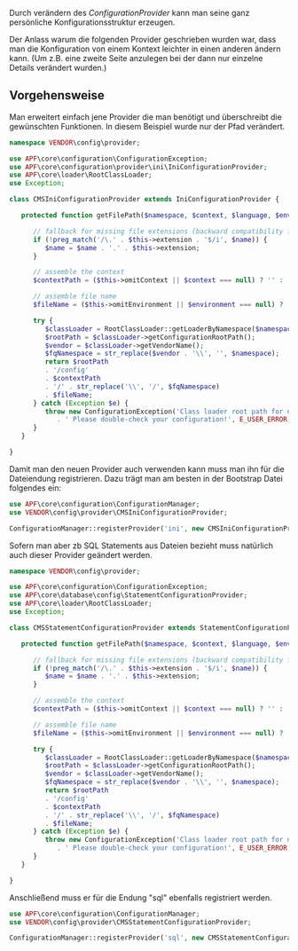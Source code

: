 Durch verändern des *ConfigurationProvider* kann man seine ganz
persönliche Konfigurationsstruktur erzeugen.

Der Anlass warum die folgenden Provider geschrieben wurden war, dass man
die Konfiguration von einem Kontext leichter in einen anderen ändern
kann. (Um z.B. eine zweite Seite anzulegen bei der dann nur einzelne
Details verändert wurden.)

## Vorgehensweise

Man erweitert einfach jene Provider die man benötigt und überschreibt
die gewünschten Funktionen. In diesem Beispiel wurde nur der Pfad
verändert.

``` php
namespace VENDOR\config\provider;

use APF\core\configuration\ConfigurationException;
use APF\core\configuration\provider\ini\IniConfigurationProvider;
use APF\core\loader\RootClassLoader;
use Exception;

class CMSIniConfigurationProvider extends IniConfigurationProvider {

   protected function getFilePath($namespace, $context, $language, $environment, $name) {

      // fallback for missing file extensions (backward compatibility for pre-1.13 config files)
      if (!preg_match('/\.' . $this->extension . '$/i', $name)) {
         $name = $name . '.' . $this->extension;
      }

      // assemble the context
      $contextPath = ($this->omitContext || $context === null) ? '' : '/' . str_replace('::', '/', $context);

      // assemble file name
      $fileName = ($this->omitEnvironment || $environment === null) ? '/' . $name : '/' . $environment . '_' . $name;

      try {
         $classLoader = RootClassLoader::getLoaderByNamespace($namespace);
         $rootPath = $classLoader->getConfigurationRootPath();
         $vendor = $classLoader->getVendorName();
         $fqNamespace = str_replace($vendor . '\\', '', $namespace);
         return $rootPath
         . '/config'
         . $contextPath
         . '/' . str_replace('\\', '/', $fqNamespace)
         . $fileName;
      } catch (Exception $e) {
         throw new ConfigurationException('Class loader root path for namespace "' . $namespace . '" cannot be determined.'
            . ' Please double-check your configuration!', E_USER_ERROR, $e);
      }
   }

}
```

Damit man den neuen Provider auch verwenden kann muss man ihn für die
Dateiendung registrieren. Dazu trägt man am besten in der Bootstrap
Datei folgendes ein:

``` php
use APF\core\configuration\ConfigurationManager;
use VENDOR\config\provider\CMSIniConfigurationProvider;

ConfigurationManager::registerProvider('ini', new CMSIniConfigurationProvider());
```

Sofern man aber zb SQL Statements aus Dateien bezieht muss natürlich
auch dieser Provider geändert werden.

``` php
namespace VENDOR\config\provider;

use APF\core\configuration\ConfigurationException;
use APF\core\database\config\StatementConfigurationProvider;
use APF\core\loader\RootClassLoader;
use Exception;

class CMSStatementConfigurationProvider extends StatementConfigurationProvider {

   protected function getFilePath($namespace, $context, $language, $environment, $name) {

      // fallback for missing file extensions (backward compatibility for pre-1.13 config files)
      if (!preg_match('/\.' . $this->extension . '$/i', $name)) {
         $name = $name . '.' . $this->extension;
      }

      // assemble the context
      $contextPath = ($this->omitContext || $context === null) ? '' : '/' . str_replace('::', '/', $context);

      // assemble file name
      $fileName = ($this->omitEnvironment || $environment === null) ? '/' . $name : '/' . $environment . '_' . $name;

      try {
         $classLoader = RootClassLoader::getLoaderByNamespace($namespace);
         $rootPath = $classLoader->getConfigurationRootPath();
         $vendor = $classLoader->getVendorName();
         $fqNamespace = str_replace($vendor . '\\', '', $namespace);
         return $rootPath
         . '/config'
         . $contextPath
         . '/' . str_replace('\\', '/', $fqNamespace)
         . $fileName;
      } catch (Exception $e) {
         throw new ConfigurationException('Class loader root path for namespace "' . $namespace . '" cannot be determined.'
            . ' Please double-check your configuration!', E_USER_ERROR, $e);
      }
   }

}
```

Anschließend muss er für die Endung "sql" ebenfalls registriert werden.

``` php
use APF\core\configuration\ConfigurationManager;
use VENDOR\config\provider\CMSStatementConfigurationProvider;

ConfigurationManager::registerProvider('sql', new CMSStatementConfigurationProvider());
```